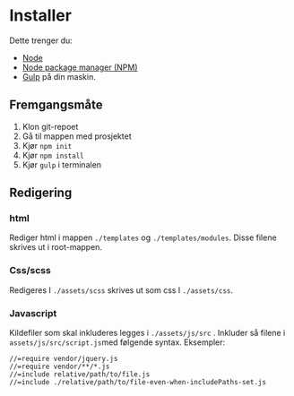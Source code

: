 # Installer
Dette trenger du:
- [Node](https://nodejs.org/en/)
- [Node package manager (NPM)](https://www.npmjs.com/)
- [Gulp](https://gulpjs.com/docs/en/getting-started/quick-start) på din maskin.

## Fremgangsmåte
1. Klon git-repoet
2. Gå til mappen med prosjektet
3. Kjør `npm init`
4. Kjør `npm install`
5. Kjør `gulp` i terminalen 

## Redigering
### html
Rediger html i mappen `./templates` og `./templates/modules`. Disse filene skrives ut i root-mappen.

### Css/scss
Redigeres I `./assets/scss` skrives ut som css I `./assets/css`.

### Javascript
Kildefiler som skal inkluderes legges i `./assets/js/src` .
Inkluder så filene i `assets/js/src/script.js`med følgende syntax. Eksempler:
```
//=require vendor/jquery.js
//=require vendor/**/*.js
//=include relative/path/to/file.js
//=include ./relative/path/to/file-even-when-includePaths-set.js
```

